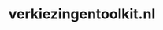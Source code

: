 ---
layout: post
title:  "verkiezingentoolkit.nl"
internal_url:  "/dutchgov/verkiezingentoolkit.nl.html"
categories: dutchgov
---